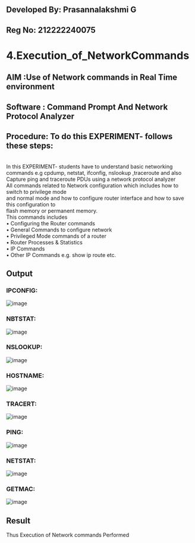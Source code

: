 ## Developed By: Prasannalakshmi G
## Reg No: 212222240075

# 4.Execution_of_NetworkCommands
## AIM :Use of Network commands in Real Time environment
## Software : Command Prompt And Network Protocol Analyzer
## Procedure: To do this EXPERIMENT- follows these steps:
<BR>
In this EXPERIMENT- students have to understand basic networking commands e.g cpdump, netstat, ifconfig, nslookup ,traceroute and also Capture ping and traceroute PDUs using a network protocol analyzer 
<BR>
All commands related to Network configuration which includes how to switch to privilege mode
<BR>
and normal mode and how to configure router interface and how to save this configuration to
<BR>
flash memory or permanent memory.
<BR>
This commands includes
<BR>
• Configuring the Router commands
<BR>
• General Commands to configure network
<BR>
• Privileged Mode commands of a router 
<BR>
• Router Processes & Statistics
<BR>
• IP Commands
<BR>
• Other IP Commands e.g. show ip route etc.
<BR>


## Output

### IPCONFIG:

![image](https://github.com/Prasannalakshmiganesan/4.Execution_of_NetworkCommends/assets/118610231/a1cd843b-fe9c-4a5b-92f5-a27771f2ae52)


### NBTSTAT:

![image](https://github.com/Prasannalakshmiganesan/4.Execution_of_NetworkCommends/assets/118610231/f38f1f25-b9f0-400f-9268-264a1a43cf74)


### NSLOOKUP:

![image](https://github.com/Prasannalakshmiganesan/4.Execution_of_NetworkCommends/assets/118610231/b032ad6a-12ab-4c26-b485-0ce9cb117c7a)


### HOSTNAME:

![image](https://github.com/Prasannalakshmiganesan/4.Execution_of_NetworkCommends/assets/118610231/6871c74f-fbd1-4eb3-86a9-a8b121f4f073)


### TRACERT:

![image](https://github.com/Prasannalakshmiganesan/4.Execution_of_NetworkCommends/assets/118610231/59dbe180-fcf9-4b4b-b4ac-e902ffcf2f00)


### PING:

![image](https://github.com/Prasannalakshmiganesan/4.Execution_of_NetworkCommends/assets/118610231/190b58f1-01b2-4303-945e-f9ffee96b04d)


### NETSTAT:

![image](https://github.com/Prasannalakshmiganesan/4.Execution_of_NetworkCommends/assets/118610231/9cf5c5e1-71bd-47e8-be49-40b4c1208458)


### GETMAC:
![image](https://github.com/Prasannalakshmiganesan/4.Execution_of_NetworkCommends/assets/118610231/597a3c19-2a6f-4e88-a701-02a17a834ae8)


## Result
Thus Execution of Network commands Performed 
